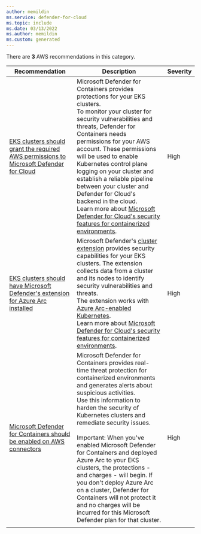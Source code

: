 ```yaml
---
author: memildin
ms.service: defender-for-cloud
ms.topic: include
ms.date: 03/13/2022
ms.author: memildin
ms.custom: generated
---
```


There are **3** AWS recommendations in this category.

|Recommendation |Description |Severity |
|---|---|---|
|[EKS clusters should grant the required AWS permissions to Microsoft Defender for Cloud](https://portal.azure.com/#blade/Microsoft_Azure_Security/RecommendationsBlade/assessmentKey/7d3a977e-46f1-419a-9046-4bd44db80aac) |Microsoft Defender for Containers provides protections for your EKS clusters. <br> To monitor your cluster for security vulnerabilities and threats, Defender for Containers needs permissions for your AWS account. These permissions will be used to enable Kubernetes control plane logging on your cluster and establish a reliable pipeline between your cluster and Defender for Cloud's backend in the cloud. <br> Learn more about <a href="/azure/security-center/defender-for-kubernetes-introduction">Microsoft Defender for Cloud's security features for containerized environments</a>. |High |
|[EKS clusters should have Microsoft Defender's extension for Azure Arc installed](https://portal.azure.com/#blade/Microsoft_Azure_Security/RecommendationsBlade/assessmentKey/38307993-84fb-4636-8ce7-3a64466bb5cc) |Microsoft Defender's <a href="/azure/azure-arc/kubernetes/extensions">cluster extension</a> provides security capabilities for your EKS clusters. The extension collects data from a cluster and its nodes to identify security vulnerabilities and threats. <br> The extension works with <a href="/azure/azure-arc/kubernetes/overview">Azure Arc-enabled Kubernetes</a>. <br>Learn more about <a href="/azure/defender-for-cloud/defender-for-containers-introduction?tabs=defender-for-container-arch-aks">Microsoft Defender for Cloud's security features for containerized environments</a>. |High |
|[Microsoft Defender for Containers should be enabled on AWS connectors](https://portal.azure.com/#blade/Microsoft_Azure_Security/RecommendationsBlade/assessmentKey/11d0f4af-6924-4a2e-8b66-781a4553c828) |Microsoft Defender for Containers provides real-time threat protection for containerized environments and generates alerts about suspicious activities.<br>Use this information to harden the security of Kubernetes clusters and remediate security issues.<br><br>Important: When you've enabled Microsoft Defender for Containers and deployed Azure Arc to your EKS clusters, the protections - and charges - will begin. If you don't deploy Azure Arc on a cluster, Defender for Containers will not protect it and no charges will be incurred for this Microsoft Defender plan for that cluster. |High |
|||
